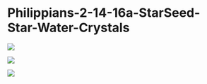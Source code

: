 # Philippians-2-14-16a-StarSeed-Star-Water-Crystals

![](https://scontent-sjc3-1.xx.fbcdn.net/v/t1.0-9/26805142_1513670745346964_4594560760722766349_n.jpg?_nc_cat=110&_nc_ohc=Ps5D5MyUfn8AQny1yLAFhhp809JCixLJL06VFIyWKFUGpVpeLg8wt_fQA&_nc_ht=scontent-sjc3-1.xx&oh=b23219da932db76943e917a99fdd8e06&oe=5E760861)

![](https://i.pinimg.com/564x/02/60/77/0260778c0d4c5e87e70eef300792b947.jpg)

![](https://i.pinimg.com/originals/d3/6f/13/d36f13cbf876f209587ca29e4e799f48.png)
